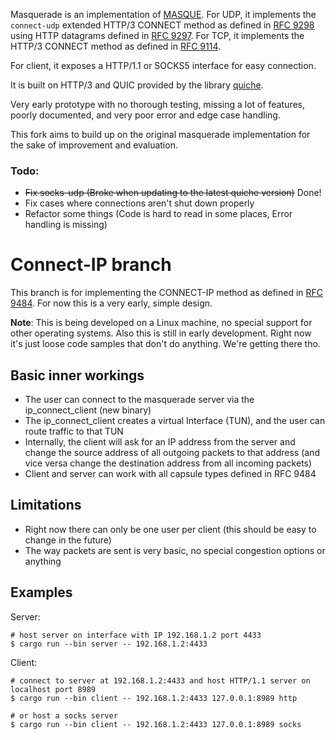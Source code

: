 Masquerade is an implementation of [MASQUE]([https://ietf-wg-masque.github.io/](https://datatracker.ietf.org/wg/masque/about/)). For UDP, it implements the `connect-udp` extended HTTP/3 CONNECT method as defined in [RFC 9298](https://www.rfc-editor.org/rfc/rfc9298.html) using HTTP datagrams defined in [RFC 9297](https://www.rfc-editor.org/rfc/rfc9297.html). For TCP, it implements the HTTP/3 CONNECT method as defined in [RFC 9114](https://www.rfc-editor.org/rfc/rfc9114.html#name-the-connect-method).

For client, it exposes a HTTP/1.1 or SOCKS5 interface for easy connection.

It is built on HTTP/3 and QUIC provided by the library [quiche](https://github.com/cloudflare/quiche).

Very early prototype with no thorough testing, missing a lot of features, poorly documented, and very poor error and edge case handling.

This fork aims to build up on the original masquerade implementation for the sake of improvement and evaluation.

### Todo:
 * ~~Fix socks-udp (Broke when updating to the latest quiche version)~~ Done!
 * Fix cases where connections aren't shut down properly
 * Refactor some things (Code is hard to read in some places, Error handling is missing)

# Connect-IP branch

This branch is for implementing the CONNECT-IP method as defined in [RFC 9484](https://datatracker.ietf.org/doc/rfc9484/).
For now this is a very early, simple design.

**Note**: This is being developed on a Linux machine, no special support for other operating systems.
Also this is still in early development. Right now it's just loose code samples that don't do anything. We're getting there tho.

## Basic inner workings
 * The user can connect to the masquerade server via the ip_connect_client (new binary)
 * The ip_connect_client creates a virtual Interface (TUN), and the user can route traffic to that TUN
 * Internally, the client will ask for an IP address from the server and change the source address of all outgoing packets to that address (and vice versa change the destination address from all incoming packets)
 * Client and server can work with all capsule types defined in RFC 9484

## Limitations
 * Right now there can only be one user per client (this should be easy to change in the future)
 * The way packets are sent is very basic, no special congestion options or anything

## Examples

Server:
```
# host server on interface with IP 192.168.1.2 port 4433
$ cargo run --bin server -- 192.168.1.2:4433
```

Client: 
```
# connect to server at 192.168.1.2:4433 and host HTTP/1.1 server on localhost port 8989
$ cargo run --bin client -- 192.168.1.2:4433 127.0.0.1:8989 http

# or host a socks server
$ cargo run --bin client -- 192.168.1.2:4433 127.0.0.1:8989 socks
```

